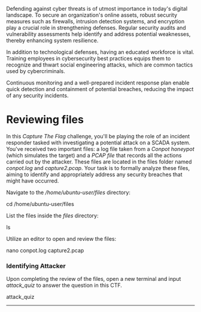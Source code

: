 Defending against cyber threats is of utmost importance in today's digital landscape. To secure an organization's online assets, robust security measures such as firewalls, intrusion detection systems, and encryption play a crucial role in strengthening defenses. Regular security audits and vulnerability assessments help identify and address potential weaknesses, thereby enhancing system resilience.

In addition to technological defenses, having an educated workforce is vital. Training employees in cybersecurity best practices equips them to recognize and thwart social engineering attacks, which are common tactics used by cybercriminals.

Continuous monitoring and a well-prepared incident response plan enable quick detection and containment of potential breaches, reducing the impact of any security incidents.
# Reviewing files

In this _Capture The Flag_ challenge, you'll be playing the role of an incident responder tasked with investigating a potential attack on a SCADA system. You've received two important files: a log file taken from a _Conpot honeypot_ (which simulates the target) and a _PCAP file_ that records all the actions carried out by the attacker. These files are located in the files folder named _conpot.log_ and _capture2.pcap_. Your task is to formally analyze these files, aiming to identify and appropriately address any security breaches that might have occurred.

Navigate to the _/home/ubuntu-user/files_ directory:

cd /home/ubuntu-user/files

List the files inside the _files_ directory:

ls

Utilize an editor to open and review the files:

nano conpot.log capture2.pcap

### Identifying Attacker

Upon completing the review of the files, open a new terminal and input _attack_quiz_ to answer the question in this CTF.

attack_quiz

---